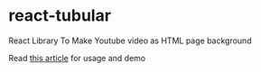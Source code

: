 # react-tubular
React Library To Make Youtube video as HTML page background

Read [this article](http://blog.sodhanalibrary.com/2016/11/react-tubular-react-library-to-make.html) for usage and demo
